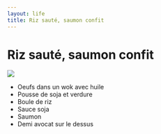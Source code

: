 ```yaml
---
layout: life
title: Riz sauté, saumon confit
---
```


# Riz sauté, saumon confit

<img src="https://greglejeune.github.io/ebook/img/Cook-rice-salmon.png">

- Oeufs dans un wok avec huile
- Pousse de soja et verdure
- Boule de riz
- Sauce soja
- Saumon
- Demi avocat sur le dessus
